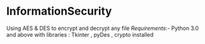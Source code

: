 # InformationSecurity
Using AES & DES to encrypt and decrypt any file
*Requirements*:-
Python 3.0 and above with libraries : Tkinter , pyDes , crypto installed 
